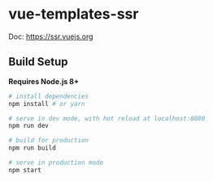 # vue-templates-ssr
Doc: https://ssr.vuejs.org

## Build Setup

**Requires Node.js 8+**

``` bash
# install dependencies
npm install # or yarn

# serve in dev mode, with hot reload at localhost:8080
npm run dev

# build for production
npm run build

# serve in production mode
npm start
```

